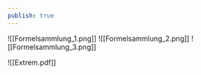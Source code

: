 ```yaml
---
publish: true
---
```


![[Formelsammlung_1.png]]
![[Formelsammlung_2.png]]
![[Formelsammlung_3.png]]

![[Extrem.pdf]]